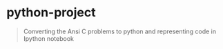 # python-project
> Converting the Ansi C problems to python and representing code in Ipython notebook

